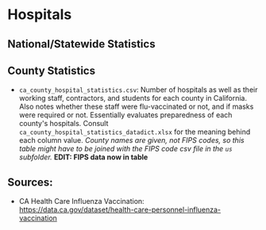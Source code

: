 # Hospitals

## National/Statewide Statistics

## County Statistics

* `ca_county_hospital_statistics.csv`: Number of hospitals as well as their working staff, contractors, and students for each county in California. Also notes whether these staff were flu-vaccinated or not, and if masks were required or not. Essentially evaluates preparedness of each county's hospitals. Consult `ca_county_hospital_statistics_datadict.xlsx` for the meaning behind each column value. *County names are given, not FIPS codes,
so this table might have to be joined with the FIPS code csv file in the `us` subfolder.*
 **EDIT: FIPS data now in table**

## Sources:

* CA Health Care Influenza Vaccination: https://data.ca.gov/dataset/health-care-personnel-influenza-vaccination
